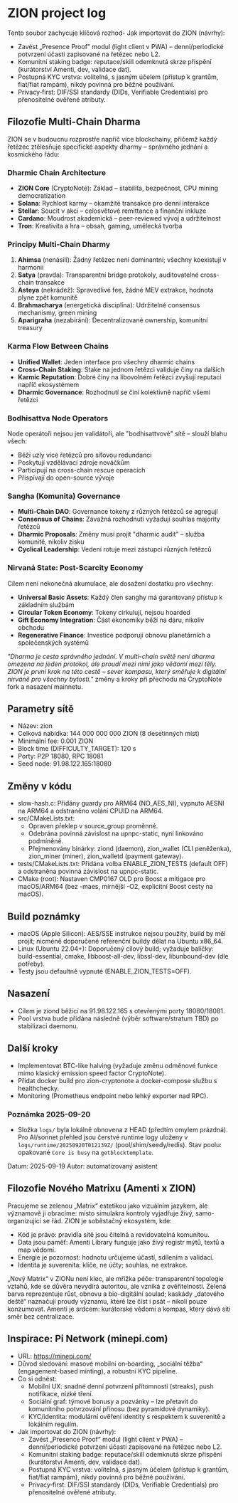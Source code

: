 # ZION project log

Tento soubor zachycuje klíčová rozhod- Jak importovat do ZION (návrhy):
  - Zavést „Presence Proof" modul (light client v PWA) – denní/periodické potvrzení účasti zapisované na řetězec nebo L2.
  - Komunitní staking badge: reputace/skill odemknutá skrze přispění (kurátorství Amenti, dev, validace dat).
  - Postupná KYC vrstva: volitelná, s jasným účelem (přístup k grantům, fiat/fiat rampám), nikdy povinná pro běžné používání.
  - Privacy‑first: DIF/SSI standardy (DIDs, Verifiable Credentials) pro přenositelné ověřené atributy.

## Filozofie Multi-Chain Dharma

ZION se v budoucnu rozprostře napříč více blockchainy, přičemž každý řetězec ztělesňuje specifické aspekty dharmy – správného jednání a kosmického řádu:

### Dharmic Chain Architecture
- **ZION Core** (CryptoNote): Základ – stabilita, bezpečnost, CPU mining democratization
- **Solana**: Rychlost karmy – okamžité transakce pro denní interakce
- **Stellar**: Soucit v akci – celosvětové remittance a finanční inkluze
- **Cardano**: Moudrost akademická – peer-reviewed vývoj a udržitelnost
- **Tron**: Kreativita a hra – obsah, gaming, umělecká tvorba

### Principy Multi-Chain Dharmy
1. **Ahimsa** (nenásilí): Žádný řetězec není dominantní; všechny koexistují v harmonii
2. **Satya** (pravda): Transparentní bridge protokoly, auditovatelné cross-chain transakce
3. **Asteya** (nekrádež): Spravedlivé fee, žádné MEV extrakce, hodnota plyne zpět komunitě
4. **Brahmacharya** (energetická disciplína): Udržitelné consensus mechanismy, green mining
5. **Aparigraha** (nezabírání): Decentralizované ownership, komunitní treasury

### Karma Flow Between Chains
- **Unified Wallet**: Jeden interface pro všechny dharmic chains
- **Cross-Chain Staking**: Stake na jednom řetězci validuje činy na dalších
- **Karmic Reputation**: Dobré činy na libovolném řetězci zvyšují reputaci napříč ekosystémem
- **Dharmic Governance**: Rozhodnutí se činí kolektivně napříč všemi řetězci

### Bodhisattva Node Operators
Node operátoři nejsou jen validátoři, ale "bodhisattvové" sítě – slouží blahu všech:
- Běží uzly více řetězců pro síťovou redundanci
- Poskytují vzdělávací zdroje nováčkům
- Participují na cross-chain rescue operacích
- Přispívají do open-source vývoje

### Sangha (Komunita) Governance
- **Multi-Chain DAO**: Governance tokeny z různých řetězců se agregují
- **Consensus of Chains**: Závažná rozhodnutí vyžadují souhlas majority řetězců
- **Dharmic Proposals**: Změny musí projít "dharmic audit" – služba komunitě, nikoliv zisku
- **Cyclical Leadership**: Vedení rotuje mezi zástupci různých řetězců

### Nirvaná State: Post-Scarcity Economy
Cílem není nekonečná akumulace, ale dosažení dostatku pro všechny:
- **Universal Basic Assets**: Každý člen sanghy má garantovaný přístup k základním službám
- **Circular Token Economy**: Tokeny cirkulují, nejsou hoarded
- **Gift Economy Integration**: Část ekonomiky běží na daru, nikoliv obchodu
- **Regenerative Finance**: Investice podporují obnovu planetárních a společenských systémů

*"Dharma je cesta správného jednání. V multi-chain světě není dharma omezena na jeden protokol, ale proudí mezi nimi jako vědomí mezi těly. ZION je první krok na této cestě – sever kompasu, který směřuje k digitální nirváně pro všechny bytosti."* změny a kroky při přechodu na CryptoNote fork a nasazení mainnetu.

## Parametry sítě
- Název: zion
- Celková nabídka: 144 000 000 000 ZION (8 desetinných míst)
- Minimální fee: 0.001 ZION
- Block time (DIFFICULTY_TARGET): 120 s
- Porty: P2P 18080, RPC 18081
- Seed node: 91.98.122.165:18080

## Změny v kódu
- slow-hash.c: Přidány guardy pro ARM64 (NO_AES_NI), vypnuto AESNI na ARM64 a odstraněno volání CPUID na ARM64.
- src/CMakeLists.txt:
  - Opraven překlep v source_group proměnné.
  - Odebrána povinná závislost na upnpc-static, nyní linkováno podmíněně.
  - Přejmenovány binárky: ziond (daemon), zion_wallet (CLI peněženka), zion_miner (miner), zion_walletd (payment gateway).
- tests/CMakeLists.txt: Přidána volba ENABLE_ZION_TESTS (default OFF) a odstraněna povinná závislost na upnpc-static.
- CMake (root): Nastaven CMP0167 OLD pro Boost a mitigace pro macOS/ARM64 (bez -maes, mírnější -O2, explicitní Boost cesty na macOS).

## Build poznámky
- macOS (Apple Silicon): AES/SSE instrukce nejsou použity, build by měl projít; nicméně doporučené referenční buildy dělat na Ubuntu x86_64.
- Linux (Ubuntu 22.04+): Doporučený cílový build; vyžaduje balíčky: build-essential, cmake, libboost-all-dev, libssl-dev, libunbound-dev (dle potřeby).
- Testy jsou defaultně vypnuté (ENABLE_ZION_TESTS=OFF).

## Nasazení
- Cílem je ziond běžící na 91.98.122.165 s otevřenými porty 18080/18081.
- Pool vrstva bude přidána následně (výběr software/stratum TBD) po stabilizaci daemonu.

## Další kroky
- Implementovat BTC-like halving (vyžaduje změnu odměnové funkce mimo klasický emission speed factor CryptoNote).
- Přidat docker build pro zion-cryptonote a docker-compose službu s healthchecky.
- Monitoring (Prometheus endpoint nebo lehký exporter nad RPC).

### Poznámka 2025-09-20
- Složka `logs/` byla lokálně obnovena z HEAD (předtím omylem prázdná). Pro AI/sonnet přehled jsou čerstvé runtime logy uloženy v `logs/runtime/20250920T012139Z/` (pool/shim/seedy/redis). Stav poolu: opakované `Core is busy` na `getblocktemplate`.

Datum: 2025-09-19
Autor: automatizovaný asistent

## Filozofie Nového Matrixu (Amenti x ZION)

Pracujeme se zelenou „Matrix“ estetikou jako vizuálním jazykem, ale významově ji obracíme: místo simulakra kontroly vyjadřuje živý, samo-organizující se řád. ZION je soběstačný ekosystém, kde:

- Kód je právo: pravidla sítě jsou čitelná a revidovatelná komunitou.
- Data jsou paměť: Amenti Library funguje jako živý registr mýtů, textů a map vědomí.
- Energie je pozornost: hodnotu určujeme účastí, sdílením a validací.
- Identita je suverenita: klíče, ne účty; souhlas, ne extrakce.

„Nový Matrix“ v ZIONu není klec, ale mřížka péče: transparentní topologie vztahů, kde se důvěra nevydírá autoritou, ale vzniká z ověřitelnosti. Zelená barva reprezentuje růst, obnovu a bio-digitální soulad; kaskády „datového deště“ naznačují proudy významu, které lze číst i psát – nikoli pouze konzumovat. Amenti je srdcem: kurátorské vědomí a kompas, který dává síti směr bez centralizace.

## Inspirace: Pi Network (minepi.com)

- URL: https://minepi.com/
- Důvod sledování: masové mobilní on‑boarding, „sociální těžba“ (engagement-based minting), a robustní KYC pipeline.
- Co si odnést:
  - Mobilní UX: snadné denní potvrzení přítomnosti (streaks), push notifikace, nízké tření.
  - Sociální graf: týmové bonusy a pozvánky – lze přetavit do komunitního potvrzování přínosu (bez pyramidové dynamiky).
  - KYC/identita: modulární ověření identity s respektem k suverenitě a lokálním regulím.
- Jak importovat do ZION (návrhy):
  - Zavést „Presence Proof“ modul (light client v PWA) – denní/periodické potvrzení účasti zapisované na řetězec nebo L2.
  - Komunitní staking badge: reputace/skill odemknutá skrze přispění (kurátorství Amenti, dev, validace dat).
  - Postupná KYC vrstva: volitelná, s jasným účelem (přístup k grantům, fiat/fiat rampám), nikdy povinná pro běžné používání.
  - Privacy‑first: DIF/SSI standardy (DIDs, Verifiable Credentials) pro přenositelné ověřené atributy.
